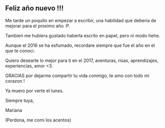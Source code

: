 ## Feliz año nuevo !!!

Me tarde un poquito en empezar a escribir, una habilidad que deberia de mejorar para el proximo año :P.

Tambien me hubiera gustado haberla escrito en papel, pero ni modo hehe.

Aunque el 2016 se ha esfumado, recordare siempre que fue el año en el que te conoci.

Quiero desearte lo mejor para ti en el 2017, aventuras, risas, aprendizajes, experiencias, amor <3. 

GRACIAS por dejarme compartir tu vida conmigo, te amo con todo mi corazon !

Ya muero por verte el lunes.

Siempre tuya,

Mariana



(Perdona, me comi los acentos)
